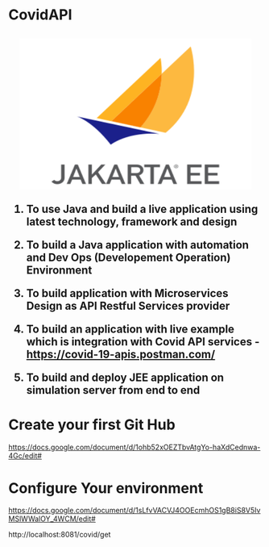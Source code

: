 <p align="center">
<h1> CovidAPI <h2> 
</p>

<p align="center">
  <img width="460" height="300" src="/pic/JEE.jpg">
</p>

<b>

1) To use Java and build a live application using latest technology, framework and design
					
2) To build a Java application with automation and Dev Ops (Developement Operation) Environment
				
3) To build application with Microservices Design as API Restful Services provider				

4) To build an application with live example which is integration with 
Covid API services - https://covid-19-apis.postman.com/

5) To build and deploy JEE application on simulation server from end to end

</b>

# Create your first Git Hub
https://docs.google.com/document/d/1ohb52xOEZTbvAtgYo-haXdCednwa-4Gc/edit#

# Configure Your environment
https://docs.google.com/document/d/1sLfvVACVJ4OOEcmhOS1gB8iS8V5IvMSlWWalOY_4WCM/edit#


http://localhost:8081/covid/get